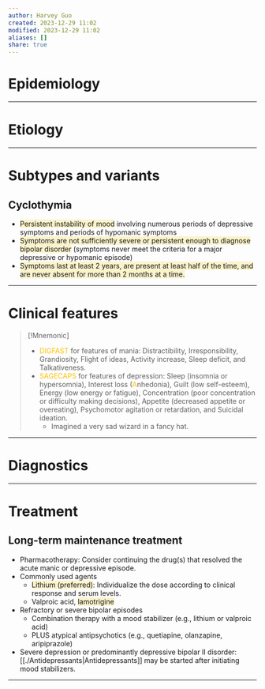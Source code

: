 ```yaml
---
author: Harvey Guo
created: 2023-12-29 11:02
modified: 2023-12-29 11:02
aliases: []
share: true
---
```

# Epidemiology


---
# Etiology


---
# Subtypes and variants
## Cyclothymia 
- <span style="background:rgba(240, 200, 0, 0.2)">Persistent instability of mood</span> involving numerous periods of depressive symptoms and periods of hypomanic symptoms
- <span style="background:rgba(240, 200, 0, 0.2)">Symptoms are not sufficiently severe or persistent enough to diagnose bipolar disorder</span> (symptoms never meet the criteria for a major depressive or hypomanic episode)
- <span style="background:rgba(240, 200, 0, 0.2)">Symptoms last at least 2 years, are present at least half of the time, and are never absent for more than 2 months at a time.</span>


---
# Clinical features
>[!Mnemonic] 
>- <font color="#ffc000">DIGFAST</font> for features of mania: Distractibility, Irresponsibility, Grandiosity, Flight of ideas, Activity increase, Sleep deficit, and Talkativeness.
>- <font color="#ffc000">SAGECAPS</font> for features of depression: Sleep (insomnia or hypersomnia), Interest loss (<font color="#ffc000">A</font>nhedonia), Guilt (low self-esteem), Energy (low energy or fatigue), Concentration (poor concentration or difficulty making decisions), Appetite (decreased appetite or overeating), Psychomotor agitation or retardation, and Suicidal ideation.
>	- Imagined a very sad wizard in a fancy hat.

---
# Diagnostics


---
# Treatment
## Long-term maintenance treatment
- Pharmacotherapy: Consider continuing the drug(s) that resolved the acute manic or depressive episode.
- Commonly used agents
	- <span style="background:rgba(240, 200, 0, 0.2)">Lithium (preferred)</span>: Individualize the dose according to clinical response and serum levels.
	- Valproic acid, <span style="background:rgba(240, 200, 0, 0.2)">lamotrigine</span>
- Refractory or severe bipolar episodes
	- Combination therapy with a mood stabilizer (e.g., lithium or valproic acid)
	- PLUS atypical antipsychotics (e.g., quetiapine, olanzapine, aripiprazole)
- Severe depression or predominantly depressive bipolar II disorder: [[./Antidepressants|Antidepressants]] may be started after initiating mood stabilizers.

---
